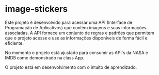 # image-stickers

Este projeto é desenvolvido para acessar uma API (Interface de Programação de Aplicativos) que contém imagens e suas informações associadas. A API fornece um conjunto de regras e padrões que permitem que o projeto acesse e use as informações disponíveis de forma fácil e eficiente.

No momento o projeto está ajustado para consumir as API´s da NASA e IMDB como demonstrado na class App.

O projeto está em desenvolvimento com o intuito de aprendizado.
